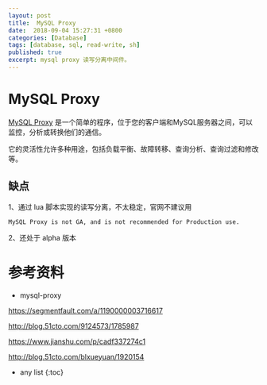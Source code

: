 ```yaml
---
layout: post
title:  MySQL Proxy
date:  2018-09-04 15:27:31 +0800
categories: [Database]
tags: [database, sql, read-write, sh]
published: true
excerpt: mysql proxy 读写分离中间件。
---
```


# MySQL Proxy

[MySQL Proxy](https://github.com/mysql/mysql-proxy) 是一个简单的程序，位于您的客户端和MySQL服务器之间，可以监控，分析或转换他们的通信。

它的灵活性允许多种用途，包括负载平衡、故障转移、查询分析、查询过滤和修改等。

## 缺点

1、通过 lua 脚本实现的读写分离，不太稳定，官网不建议用

```
MySQL Proxy is not GA, and is not recommended for Production use. 
```

2、还处于 alpha 版本

# 参考资料

- mysql-proxy

https://segmentfault.com/a/1190000003716617

http://blog.51cto.com/9124573/1785987

https://www.jianshu.com/p/cadf337274c1

http://blog.51cto.com/blxueyuan/1920154

* any list
{:toc}